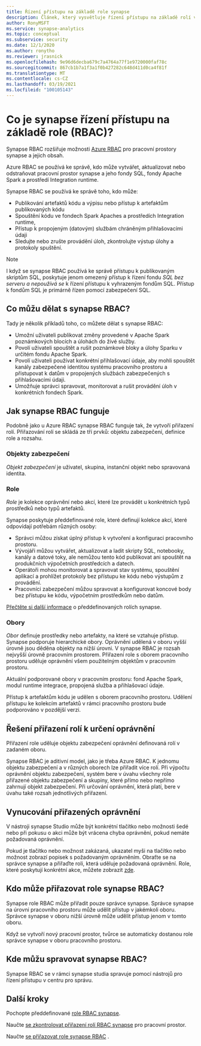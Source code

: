 ```yaml
---
title: Řízení přístupu na základě role synapse
description: Článek, který vysvětluje řízení přístupu na základě rolí ve službě Azure synapse Analytics
author: RonyMSFT
ms.service: synapse-analytics
ms.topic: conceptual
ms.subservice: security
ms.date: 12/1/2020
ms.author: ronytho
ms.reviewer: jrasnick
ms.openlocfilehash: 9e96d6decba679c7a4764a77f1e9720000faf78c
ms.sourcegitcommit: 867cb1b7a1f3a1f0b427282c648d411d0ca4f81f
ms.translationtype: MT
ms.contentlocale: cs-CZ
ms.lasthandoff: 03/19/2021
ms.locfileid: "100105143"
---
```

# <a name="what-is-synapse-role-based-access-control-rbac"></a>Co je synapse řízení přístupu na základě role (RBAC)?

Synapse RBAC rozšiřuje možnosti [Azure RBAC](../../role-based-access-control/overview.md) pro pracovní prostory synapse a jejich obsah. 

Azure RBAC se používá ke správě, kdo může vytvářet, aktualizovat nebo odstraňovat pracovní prostor synapse a jeho fondy SQL, fondy Apache Spark a prostředí Integration runtime.

Synapse RBAC se používá ke správě toho, kdo může:
- Publikování artefaktů kódu a výpisu nebo přístup k artefaktům publikovaných kódu 
- Spouštění kódu ve fondech Spark Apaches a prostředích Integration runtime,
- Přístup k propojeným (datovým) službám chráněným přihlašovacími údaji 
- Sledujte nebo zrušte provádění úloh, zkontrolujte výstup úlohy a protokoly spuštění.  

>[!Note]
>I když se synapse RBAC používá ke správě přístupu k publikovaným skriptům SQL, poskytuje jenom omezený přístup k řízení fondu _SQL bez serveru a nepoužívá se_ k řízení přístupu k vyhrazeným fondům SQL.  Přístup k fondům SQL je primárně řízen pomocí zabezpečení SQL.

## <a name="what-can-i-do-with-synapse-rbac"></a>Co můžu dělat s synapse RBAC?

Tady je několik příkladů toho, co můžete dělat s synapse RBAC:
  - Umožní uživateli publikovat změny provedené v Apache Spark poznámkových blocích a úlohách do živé služby.
  - Povolí uživateli spouštět a rušit poznámkové bloky a úlohy Sparku v určitém fondu Apache Spark.
  - Povolí uživateli používat konkrétní přihlašovací údaje, aby mohli spouštět kanály zabezpečené identitou systému pracovního prostoru a přistupovat k datům v propojených službách zabezpečených s přihlašovacími údaji. 
  - Umožňuje správci spravovat, monitorovat a rušit provádění úloh v konkrétních fondech Spark.    

## <a name="how-synapse-rbac-works"></a>Jak synapse RBAC funguje
Podobně jako u Azure RBAC synapse RBAC funguje tak, že vytvoří přiřazení rolí. Přiřazování rolí se skládá ze tří prvků: objektu zabezpečení, definice role a rozsahu.  

### <a name="security-principals"></a>Objekty zabezpečení

_Objekt zabezpečení_ je uživatel, skupina, instanční objekt nebo spravovaná identita.

### <a name="roles"></a>Role
 
_Role_ je kolekce oprávnění nebo akcí, které lze provádět u konkrétních typů prostředků nebo typů artefaktů.

Synapse poskytuje předdefinované role, které definují kolekce akcí, které odpovídají potřebám různých osoby:
- Správci můžou získat úplný přístup k vytvoření a konfiguraci pracovního prostoru. 
- Vývojáři můžou vytvářet, aktualizovat a ladit skripty SQL, notebooky, kanály a datové toky, ale nemůžou tento kód publikovat ani spouštět na produkčních výpočetních prostředcích a datech.
- Operátoři mohou monitorovat a spravovat stav systému, spouštění aplikací a prohlížet protokoly bez přístupu ke kódu nebo výstupům z provádění.
- Pracovníci zabezpečení můžou spravovat a konfigurovat koncové body bez přístupu ke kódu, výpočetním prostředkům nebo datům.

[Přečtěte si další informace](./synapse-workspace-synapse-rbac-roles.md) o předdefinovaných rolích synapse. 

### <a name="scopes"></a>Obory

_Obor_ definuje prostředky nebo artefakty, na které se vztahuje přístup.  Synapse podporuje hierarchické obory.  Oprávnění udělená v oboru vyšší úrovně jsou děděna objekty na nižší úrovni.  V synapse RBAC je rozsah nejvyšší úrovně pracovním prostorem.  Přiřazení role s oborem pracovního prostoru uděluje oprávnění všem použitelným objektům v pracovním prostoru.  

Aktuální podporované obory v pracovním prostoru: fond Apache Spark, modul runtime integrace, propojená služba a přihlašovací údaje. 

Přístup k artefaktům kódu je udělen s oborem pracovního prostoru.  Udělení přístupu ke kolekcím artefaktů v rámci pracovního prostoru bude podporováno v pozdější verzi.

## <a name="resolving-role-assignments-to-determine-permissions"></a>Řešení přiřazení rolí k určení oprávnění

Přiřazení role uděluje objektu zabezpečení oprávnění definovaná rolí v zadaném oboru.

Synapse RBAC je aditivní model, jako je třeba Azure RBAC. K jednomu objektu zabezpečení a v různých oborech lze přiřadit více rolí. Při výpočtu oprávnění objektu zabezpečení, systém bere v úvahu všechny role přiřazené objektu zabezpečení a skupiny, které přímo nebo nepřímo zahrnují objekt zabezpečení.  Při určování oprávnění, která platí, bere v úvahu také rozsah jednotlivých přiřazení.  

## <a name="enforcing-assigned-permissions"></a>Vynucování přiřazených oprávnění

V nástroji synapse Studio může být konkrétní tlačítko nebo možnosti šedé nebo při pokusu o akci může být vrácena chyba oprávnění, pokud nemáte požadovaná oprávnění. 

Pokud je tlačítko nebo možnost zakázaná, ukazatel myši na tlačítko nebo možnost zobrazí popisek s požadovaným oprávněním.  Obraťte se na správce synapse a přiřaďte roli, která uděluje požadovaná oprávnění. Role, které poskytují konkrétní akce, můžete zobrazit [zde](./synapse-workspace-synapse-rbac-roles.md).

## <a name="who-can-assign-synapse-rbac-roles"></a>Kdo může přiřazovat role synapse RBAC?

Synapse role RBAC může přiřadit pouze správce synapse.  Správce synapse na úrovni pracovního prostoru může udělit přístup v jakémkoli oboru.  Správce synapse v oboru nižší úrovně může udělit přístup jenom v tomto oboru. 

Když se vytvoří nový pracovní prostor, tvůrce se automaticky dostanou role správce synapse v oboru pracovního prostoru.   

## <a name="where-do-i-manage-synapse-rbac"></a>Kde můžu spravovat synapse RBAC?

Synapse RBAC se v rámci synapse studia spravuje pomocí nástrojů pro řízení přístupu v centru pro správu. 

## <a name="next-steps"></a>Další kroky

Pochopte předdefinované [role RBAC synapse](./synapse-workspace-synapse-rbac-roles.md).

Naučte [se zkontrolovat přiřazení rolí RBAC synapse](./how-to-review-synapse-rbac-role-assignments.md) pro pracovní prostor.

Naučte [se přiřazovat role synapse RBAC](./how-to-manage-synapse-rbac-role-assignments.md) .